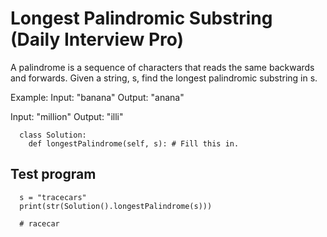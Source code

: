 # Longest Palindromic Substring (Daily Interview Pro)

A palindrome is a sequence of characters that reads the same backwards and forwards. Given a string, s, find the longest palindromic substring in s.

Example:
Input: "banana"
Output: "anana"

Input: "million"
Output: "illi"

```
  class Solution:
    def longestPalindrome(self, s): # Fill this in.
```

## Test program

```
  s = "tracecars"
  print(str(Solution().longestPalindrome(s)))

  # racecar
```
